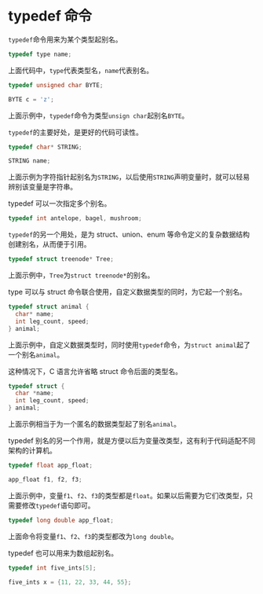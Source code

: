 # typedef 命令

`typedef`命令用来为某个类型起别名。

```c
typedef type name;
```

上面代码中，`type`代表类型名，`name`代表别名。

```c
typedef unsigned char BYTE;

BYTE c = 'z';
```

上面示例中，`typedef`命令为类型`unsign char`起别名`BYTE`。

`typedef`的主要好处，是更好的代码可读性。

```c
typedef char* STRING;

STRING name;
```

上面示例为字符指针起别名为`STRING`，以后使用`STRING`声明变量时，就可以轻易辨别该变量是字符串。

typedef 可以一次指定多个别名。

```c
typedef int antelope, bagel, mushroom;
```

`typedef`的另一个用处，是为 struct、union、enum 等命令定义的复杂数据结构创建别名，从而便于引用。

```c
typedef struct treenode* Tree;
```

上面示例中，`Tree`为`struct treenode*`的别名。

type 可以与 struct 命令联合使用，自定义数据类型的同时，为它起一个别名。

```c
typedef struct animal {
  char* name;
  int leg_count, speed;
} animal;
```

上面示例中，自定义数据类型时，同时使用`typedef`命令，为`struct animal`起了一个别名`animal`。

这种情况下，C 语言允许省略 struct 命令后面的类型名。

```c
typedef struct {
  char *name;
  int leg_count, speed;
} animal;
```

上面示例相当于为一个匿名的数据类型起了别名`animal`。

typedef 别名的另一个作用，就是方便以后为变量改类型，这有利于代码适配不同架构的计算机。

```c
typedef float app_float;

app_float f1, f2, f3;
```

上面示例中，变量`f1`、`f2`、`f3`的类型都是`float`。如果以后需要为它们改类型，只需要修改`typedef`语句即可。

```c
typedef long double app_float;
```

上面命令将变量`f1`、`f2`、`f3`的类型都改为`long double`。

typedef 也可以用来为数组起别名。

```c
typedef int five_ints[5];

five_ints x = {11, 22, 33, 44, 55};
```

